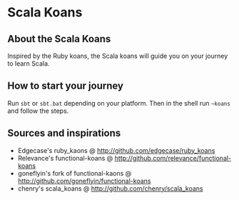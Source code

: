 Scala Koans
==========

## About the Scala Koans
Inspired by the Ruby koans, the Scala koans will guide you on your journey to learn Scala.

## How to start your journey

Run `sbt` or `sbt.bat` depending on your platform. Then in the shell run `~koans` and follow the steps.

## Sources and inspirations
 * Edgecase's ruby_kaons @ http://github.com/edgecase/ruby_koans
 * Relevance's functional-koans @ http://github.com/relevance/functional-koans
 * goneflyin's fork of functional-kaons @ http://github.com/goneflyin/functional-koans
 * chenry's scala_koans @ http://github.com/chenry/scala_koans
